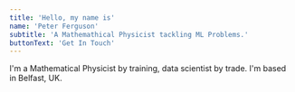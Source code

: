 ```yaml
---
title: 'Hello, my name is'
name: 'Peter Ferguson'
subtitle: 'A Mathemathical Physicist tackling ML Problems.'
buttonText: 'Get In Touch'
---
```


I'm a Mathematical Physicist by training, data scientist by trade. I'm based in Belfast, UK.
